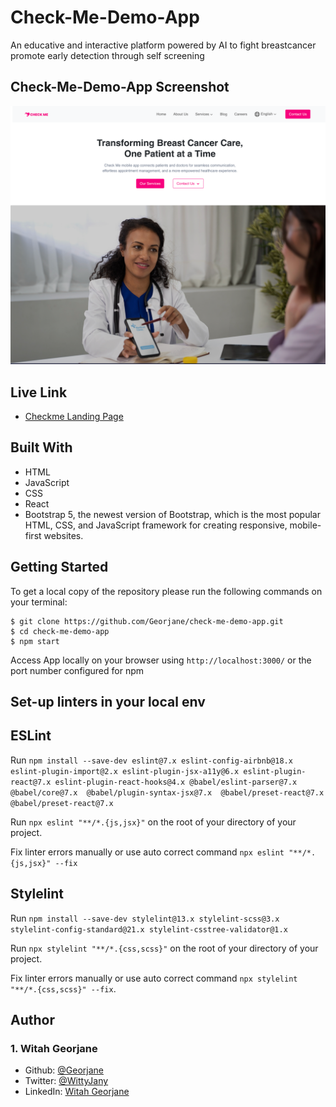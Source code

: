 # Check-Me-Demo-App

An educative and interactive platform powered by AI to fight breastcancer promote early detection through self screening

## Check-Me-Demo-App Screenshot
![](checkme.png)

## Live Link
- [Checkme Landing Page](https://662b85bc97f7a6b29782a3be--neon-tapioca-3ae113.netlify.app/)

## Built With
- HTML
- JavaScript
- CSS
- React
- Bootstrap 5, the newest version of Bootstrap, which is the most popular HTML, CSS, and JavaScript framework for creating responsive, mobile-first websites.

## Getting Started
To get a local copy of the repository please run the following commands on your terminal:
```
$ git clone https://github.com/Georjane/check-me-demo-app.git
$ cd check-me-demo-app
$ npm start
```
Access App locally on your browser using `http://localhost:3000/` or the port number configured for npm

## Set-up linters in your local env

## ESLint

Run
`npm install --save-dev eslint@7.x eslint-config-airbnb@18.x eslint-plugin-import@2.x eslint-plugin-jsx-a11y@6.x eslint-plugin-react@7.x eslint-plugin-react-hooks@4.x @babel/eslint-parser@7.x @babel/core@7.x  @babel/plugin-syntax-jsx@7.x  @babel/preset-react@7.x @babel/preset-react@7.x`

Run `npx eslint "**/*.{js,jsx}"` on the root of your directory of your project.

Fix linter errors manually or use auto correct command `npx eslint "**/*.{js,jsx}" --fix`

## Stylelint

Run `npm install --save-dev stylelint@13.x stylelint-scss@3.x stylelint-config-standard@21.x stylelint-csstree-validator@1.x`

Run `npx stylelint "**/*.{css,scss}"` on the root of your directory of your project.

Fix linter errors manually or use auto correct command `npx stylelint "**/*.{css,scss}" --fix`.

## Author

### 1. Witah Georjane
* Github: [@Georjane](https://github.com/Georjane)
* Twitter: [@WittyJany](https://twitter.com/WittyJany)
* LinkedIn: [Witah Georjane](https://www.linkedin.com/in/witah-georjane)
